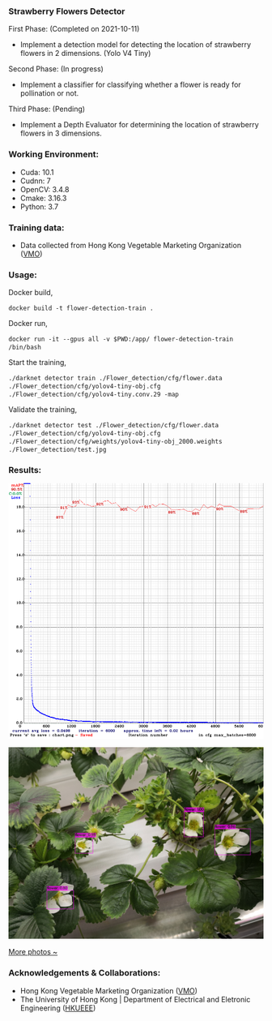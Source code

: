 ### Strawberry Flowers Detector
First Phase: (Completed on 2021-10-11)
- Implement a detection model for detecting the location of strawberry flowers in 2 dimensions. (Yolo V4 Tiny)

Second Phase: (In progress)
- Implement a classifier for classifying whether a flower is ready for pollination or not.

Third Phase: (Pending)
- Implement a Depth Evaluator for determining the location of strawberry flowers in 3 dimensions.   


### Working Environment: 
- Cuda: 10.1
- Cudnn: 7
- OpenCV: 3.4.8
- Cmake: 3.16.3
- Python: 3.7 

### Training data: 
- Data collected from Hong Kong Vegetable Marketing Organization ([VMO](https://www.vmo.org/?fbclid=IwAR3Lgiecqcd8clfMTHnLKpwK5ZoIVQzH9yuNOMiBeq5FTi4YQY41U2u-67s)) 

### Usage:
Docker build,
```
docker build -t flower-detection-train .
```
Docker run,
```
docker run -it --gpus all -v $PWD:/app/ flower-detection-train /bin/bash
```

Start the training,
```
./darknet detector train ./Flower_detection/cfg/flower.data ./Flower_detection/cfg/yolov4-tiny-obj.cfg ./Flower_detection/cfg/yolov4-tiny.conv.29 -map
```

Validate the training,
```
./darknet detector test ./Flower_detection/cfg/flower.data ./Flower_detection/cfg/yolov4-tiny-obj.cfg ./Flower_detection/cfg/weights/yolov4-tiny-obj_2000.weights ./Flower_detection/test.jpg
```

### Results:
![map results](results/chart_yolov4-tiny-obj.png)

![Alt text](results/predictions-3.jpg)

[More photos ~](results)

### Acknowledgements & Collaborations:
- Hong Kong Vegetable Marketing Organization ([VMO](https://www.vmo.org/?fbclid=IwAR3Lgiecqcd8clfMTHnLKpwK5ZoIVQzH9yuNOMiBeq5FTi4YQY41U2u-67s)) 
- The University of Hong Kong | Department of Electrical and Eletronic Engineering ([HKUEEE](https://www.eee.hku.hk/))

